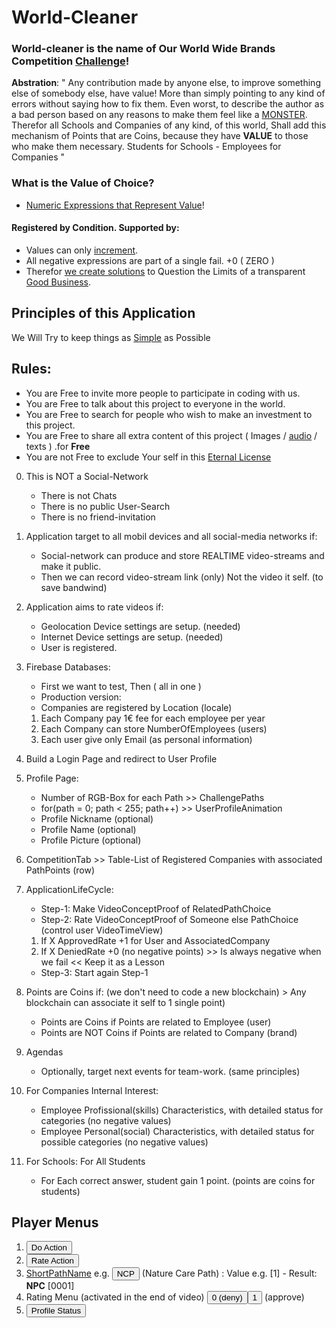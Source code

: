# World-Cleaner

### World-cleaner is the name of Our World Wide Brands Competition [Challenge](https://wiki.odicforcesounds.com/docs/en/Tao/Fragments/Path/)! 

__Abstration__: " Any contribution made by anyone else, to improve something else of somebody else, have value! More than simply pointing to any kind of errors without saying how to fix them. Even worst, to describe the author as a bad person based on any reasons to make them feel like a [MONSTER](https://github.com/odicforcesounds/The-Condition-of-illusion). Therefor all Schools and Companies of any kind, of this world, Shall add this mechanism of Points that are Coins, because they have **VALUE** to those who make them necessary. Students for Schools - Employees for Companies  "

### What is the Value of Choice?
- [Numeric Expressions that Represent Value](https://wiki.odicforcesounds.com/docs/en/Tao/Fragments/OdicPoints/)! 

#### Registered by Condition. Supported by:
- Values can only  [increment](https://wiki.odicforcesounds.com/docs/plan/psudoCode.html). 
- All negative expressions are part of a single fail. +0 ( ZERO ) 
- Therefor [we create solutions](https://wiki.odicforcesounds.com/docs/plan/Questions.html) to Question the Limits of a transparent [Good Business](https://pt.linkedin.com/in/rakzhodekams).

## Principles of this Application

We Will Try to keep things as [Simple](https://soundcloud.com/odicforcesounds_signals_of_time/gift-simplicity) as Possible

## **Rules**: 
- You are Free to invite more people to participate in coding with us. 
- You are Free to talk about this project to everyone in the world.
- You are Free to search for people who wish to make an investment to this project.
- You are Free to share all extra content of this project ( Images / [audio](https://odicforcesounds.bandcamp.com/) / texts ) .for **Free**
- You are not Free to exclude Your self in this [Eternal License](https://wiki.odicforcesounds.com/art/pages/License/index.html)

0. This is NOT a Social-Network
	- There is not Chats
	- There is no public User-Search
	- There is no friend-invitation
	
1. Application target to all mobil devices and all social-media networks if: 
	- Social-network can produce and store REALTIME video-streams and make it public.
	- Then we can record video-stream link (only) Not the video it self. (to save bandwind)

2. Application aims to rate videos if: 
	- Geolocation Device settings are setup. (needed)
	- Internet Device settings are setup.  (needed)
	- User is registered.

3. Firebase Databases:
	- First we want to test, Then ( all in one ) 
	- Production version: 
	- Companies are registered by Location (locale)
	1. Each Company pay 1€ fee for each employee per year
	2. Each Company can store NumberOfEmployees (users)
	3. Each user give only Email (as personal information)

4. Build a Login Page and redirect to User Profile 

5. Profile Page:
	- Number of RGB-Box for each Path >> ChallengePaths
	- for(path = 0; path < 255; path++) >> UserProfileAnimation
	- Profile Nickname (optional)
	- Profile Name (optional)
	- Profile Picture (optional)

6. CompetitionTab  >> Table-List of Registered Companies with associated PathPoints (row)

7. ApplicationLifeCycle: 
	- Step-1: Make VideoConceptProof of RelatedPathChoice 
	- Step-2: Rate VideoConceptProof of Someone else PathChoice (control user VideoTimeView)
	1. If X ApprovedRate +1 for User and AssociatedCompany
	2. If X DeniedRate +0 (no negative points) >> Is always negative when we fail << Keep it as a Lesson
	- Step-3: Start again Step-1

8. Points are Coins if: (we don't need to code a new blockchain) > Any blockchain can associate it self to 1 single point)
	- Points are Coins if Points are related to Employee (user)
	- Points are NOT Coins if Points are related to Company (brand)

9. Agendas
	- Optionally, target next events for team-work. (same principles)

10. For Companies Internal Interest: 
	- Employee Profissional(skills) Characteristics, with detailed status for categories (no negative values)
	- Employee Personal(social) Characteristics, with detailed status for possible categories (no negative values)

11. For Schools: For All Students
	- For Each correct answer, student gain 1 point. (points are coins for students)

## Player Menus
1. <button>Do Action</button> 
2. <button>Rate Action</button>
3. [ShortPathName](https://wiki.odicforcesounds.com/docs/en/Tao/Fragments/Path/) e.g. <button>NCP</button> (Nature Care Path) : Value e.g. [1] - Result: **NPC** [0001] 
4. Rating Menu (activated in the end of video) <button>0</buttun> (deny) <button>1</button> (approve)
5. <button>Profile Status</button>
